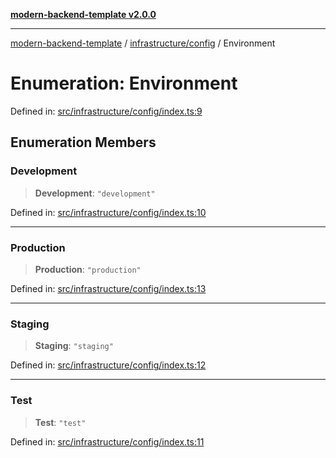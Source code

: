 [**modern-backend-template v2.0.0**](../../../README.md)

***

[modern-backend-template](../../../modules.md) / [infrastructure/config](../README.md) / Environment

# Enumeration: Environment

Defined in: [src/infrastructure/config/index.ts:9](https://github.com/maemreyo/saas-4cus-nodejs/blob/1a77de11cd6eaefe66c31c7f5de281673fc25ce5/src/infrastructure/config/index.ts#L9)

## Enumeration Members

### Development

> **Development**: `"development"`

Defined in: [src/infrastructure/config/index.ts:10](https://github.com/maemreyo/saas-4cus-nodejs/blob/1a77de11cd6eaefe66c31c7f5de281673fc25ce5/src/infrastructure/config/index.ts#L10)

***

### Production

> **Production**: `"production"`

Defined in: [src/infrastructure/config/index.ts:13](https://github.com/maemreyo/saas-4cus-nodejs/blob/1a77de11cd6eaefe66c31c7f5de281673fc25ce5/src/infrastructure/config/index.ts#L13)

***

### Staging

> **Staging**: `"staging"`

Defined in: [src/infrastructure/config/index.ts:12](https://github.com/maemreyo/saas-4cus-nodejs/blob/1a77de11cd6eaefe66c31c7f5de281673fc25ce5/src/infrastructure/config/index.ts#L12)

***

### Test

> **Test**: `"test"`

Defined in: [src/infrastructure/config/index.ts:11](https://github.com/maemreyo/saas-4cus-nodejs/blob/1a77de11cd6eaefe66c31c7f5de281673fc25ce5/src/infrastructure/config/index.ts#L11)
